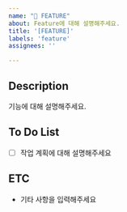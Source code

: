 ```yaml
---
name: "📌 FEATURE"
about: Feature에 대해 설명해주세요.
title: '[FEATURE]'
labels: 'feature'
assignees: ''

---
```


## Description
기능에 대해 설명해주세요.

## To Do List
- [ ] 작업 계획에 대해 설명해주세요

## ETC
* 기타 사항을 입력해주세요
